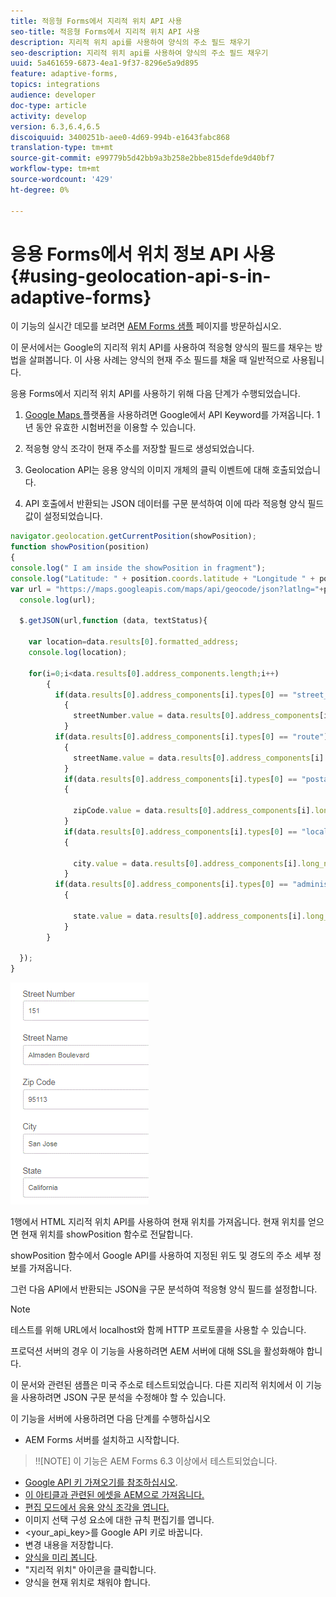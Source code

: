 ```yaml
---
title: 적응형 Forms에서 지리적 위치 API 사용
seo-title: 적응형 Forms에서 지리적 위치 API 사용
description: 지리적 위치 api를 사용하여 양식의 주소 필드 채우기
seo-description: 지리적 위치 api를 사용하여 양식의 주소 필드 채우기
uuid: 5a461659-6873-4ea1-9f37-8296e5a9d895
feature: adaptive-forms,
topics: integrations
audience: developer
doc-type: article
activity: develop
version: 6.3,6.4,6.5
discoiquuid: 3400251b-aee0-4d69-994b-e1643fabc868
translation-type: tm+mt
source-git-commit: e99779b5d42bb9a3b258e2bbe815defde9d40bf7
workflow-type: tm+mt
source-wordcount: '429'
ht-degree: 0%

---
```



# 응용 Forms에서 위치 정보 API 사용{#using-geolocation-api-s-in-adaptive-forms}

이 기능의 실시간 데모를 보려면 [AEM Forms 샘플](https://forms.enablementadobe.com/content/samples/samples.html?query=0) 페이지를 방문하십시오.

이 문서에서는 Google의 지리적 위치 API를 사용하여 적응형 양식의 필드를 채우는 방법을 살펴봅니다. 이 사용 사례는 양식의 현재 주소 필드를 채울 때 일반적으로 사용됩니다.

응용 Forms에서 지리적 위치 API를 사용하기 위해 다음 단계가 수행되었습니다.

1. [Google Maps ](https://developers.google.com/maps/documentation/javascript/get-api-key) 플랫폼을 사용하려면 Google에서 API Keyword를 가져옵니다. 1년 동안 유효한 시험버전을 이용할 수 있습니다.

1. 적응형 양식 조각이 현재 주소를 저장할 필드로 생성되었습니다.

1. Geolocation API는 응용 양식의 이미지 개체의 클릭 이벤트에 대해 호출되었습니다.

1. API 호출에서 반환되는 JSON 데이터를 구문 분석하여 이에 따라 적응형 양식 필드 값이 설정되었습니다.

```javascript
navigator.geolocation.getCurrentPosition(showPosition);
function showPosition(position) 
{
console.log(" I am inside the showPosition in fragment");
console.log("Latitude: " + position.coords.latitude + "Longitude " + position.coords.longitude);
var url = "https://maps.googleapis.com/maps/api/geocode/json?latlng="+position.coords.latitude+","+position.coords.longitude+"&key=<your_api_key>";
  console.log(url);
  
  $.getJSON(url,function (data, textStatus){
    
    var location=data.results[0].formatted_address;
    console.log(location);
    
    for(i=0;i<data.results[0].address_components.length;i++)
        {
          if(data.results[0].address_components[i].types[0] == "street_number")
            {
              streetNumber.value = data.results[0].address_components[i].long_name;
            }
          if(data.results[0].address_components[i].types[0] == "route")
            {
              streetName.value = data.results[0].address_components[i].long_name;
            }
            if(data.results[0].address_components[i].types[0] == "postal_code")
            {
              
              zipCode.value = data.results[0].address_components[i].long_name;
            }
            if(data.results[0].address_components[i].types[0] == "locality")
            {
              
              city.value = data.results[0].address_components[i].long_name;
            }
          if(data.results[0].address_components[i].types[0] == "administrative_area_level_1")
            {
              
              state.value = data.results[0].address_components[i].long_name;
            }
        }
    
  });
}
```

![지리적 위치 API로 채워진 필드](assets/capture-4.gif)

1행에서 HTML 지리적 위치 API를 사용하여 현재 위치를 가져옵니다. 현재 위치를 얻으면 현재 위치를 showPosition 함수로 전달합니다.

showPosition 함수에서 Google API를 사용하여 지정된 위도 및 경도의 주소 세부 정보를 가져옵니다.

그런 다음 API에서 반환되는 JSON을 구문 분석하여 적응형 양식 필드를 설정합니다.

>[!NOTE]
>
>테스트를 위해 URL에서 localhost와 함께 HTTP 프로토콜을 사용할 수 있습니다.
>
>프로덕션 서버의 경우 이 기능을 사용하려면 AEM 서버에 대해 SSL을 활성화해야 합니다.
>
>이 문서와 관련된 샘플은 미국 주소로 테스트되었습니다. 다른 지리적 위치에서 이 기능을 사용하려면 JSON 구문 분석을 수정해야 할 수 있습니다.

이 기능을 서버에 사용하려면 다음 단계를 수행하십시오

* AEM Forms 서버를 설치하고 시작합니다.

>!![NOTE] 이 기능은 AEM Forms 6.3 이상에서 테스트되었습니다.
* [Google API 키 가져오기를 참조하십시오](https://developers.google.com/maps/documentation/javascript/get-api-key).
* [이 아티클과 관련된 에셋을 AEM으로 가져옵니다.](assets/geolocationapi.zip)
* [편집 모드에서 응용 양식 조각을 엽니다.](http://localhost:4502/editor.html/content/forms/af/currentaddressfragment.html)
* 이미지 선택 구성 요소에 대한 규칙 편집기를 엽니다.
* &lt;your_api_key>를 Google API 키로 바꿉니다.
* 변경 내용을 저장합니다.
* [양식을 미리 봅니다](http://localhost:4502/content/dam/formsanddocuments/currentaddressfragment/jcr:content?wcmmode=disabled).
* &quot;지리적 위치&quot; 아이콘을 클릭합니다.
* 양식을 현재 위치로 채워야 합니다.

